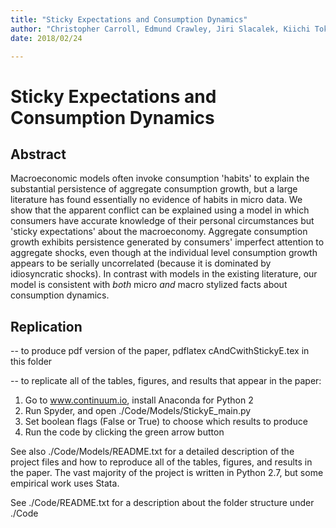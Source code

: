 ```yaml
---
title: "Sticky Expectations and Consumption Dynamics"
author: "Christopher Carroll, Edmund Crawley, Jiri Slacalek, Kiichi Tokuoka, Matthew White"
date: 2018/02/24

---
```

# Sticky Expectations and Consumption Dynamics

## Abstract

Macroeconomic models often invoke consumption 'habits' to explain the substantial persistence of aggregate consumption growth, but a large literature has found essentially no evidence of habits in micro data.  We show that the apparent conflict can be explained using a model in which consumers have accurate knowledge of their personal circumstances but 'sticky expectations' about the macroeconomy. Aggregate consumption growth exhibits persistence generated by consumers' imperfect attention to aggregate shocks, even though at the individual level consumption growth appears to be serially uncorrelated (because it is dominated by idiosyncratic shocks). In contrast with models in the existing literature, our model is consistent with _both_ micro _and_ macro stylized facts about consumption dynamics.


## Replication

-- to produce pdf version of the paper, 
   pdflatex cAndCwithStickyE.tex in this folder 

-- to replicate  all of the tables, figures, and results that appear in the paper: 
1. Go to www.continuum.io, install Anaconda for Python 2
2. Run Spyder, and open ./Code/Models/StickyE_main.py
3. Set boolean flags (False or True) to choose which results to produce
4. Run the code by clicking the green arrow button

See also ./Code/Models/README.txt for a detailed description of the project files and how to reproduce all of the tables, figures, and results in the paper. The vast majority of the project is written in Python 2.7, but some empirical work uses Stata.  

See ./Code/README.txt for a description about the folder structure under ./Code


